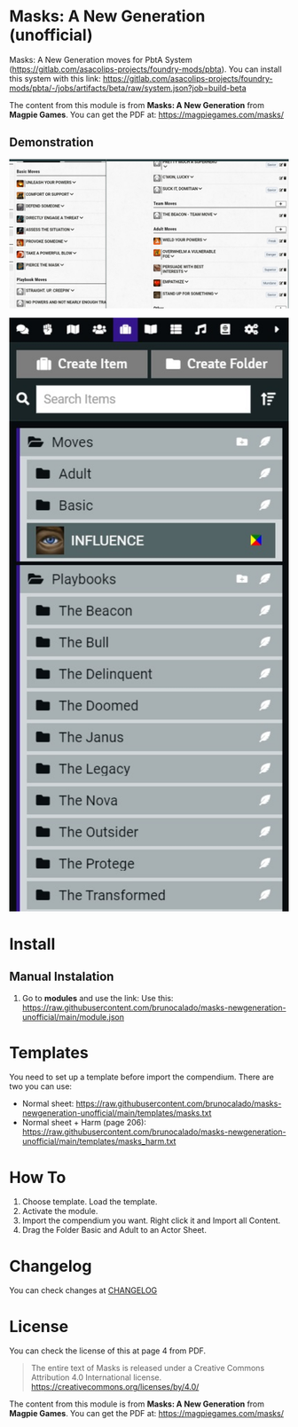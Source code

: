# Masks: A New Generation (unofficial)

Masks: A New Generation moves for PbtA System (https://gitlab.com/asacolips-projects/foundry-mods/pbta). You can install this system with this link: https://gitlab.com/asacolips-projects/foundry-mods/pbta/-/jobs/artifacts/beta/raw/system.json?job=build-beta

The content from this module is from **Masks: A New Generation** from **Magpie Games**. You can get the PDF at: https://magpiegames.com/masks/

## Demonstration
<p align="center">
  <img width="900" src="images/guide/demo1.jpg">
</p>

<p align="center">
  <img width="900" src="images/guide/demo2.jpg">
</p>

# Install

## Manual Instalation
1. Go to **modules** and use the link: 
Use this: https://raw.githubusercontent.com/brunocalado/masks-newgeneration-unofficial/main/module.json

# Templates
You need to set up a template before import the compendium. There are two you can use:
- Normal sheet: https://raw.githubusercontent.com/brunocalado/masks-newgeneration-unofficial/main/templates/masks.txt
- Normal sheet + Harm (page 206): https://raw.githubusercontent.com/brunocalado/masks-newgeneration-unofficial/main/templates/masks_harm.txt 

# How To

1. Choose template. Load the template.
2. Activate the module.
3. Import the compendium you want. Right click it and Import all Content.
4. Drag the Folder Basic and Adult to an Actor Sheet.

# Changelog
You can check changes at [CHANGELOG](CHANGELOG.md)

# License
You can check the license of this at page 4 from PDF. 

> The entire text of Masks is released under a Creative Commons Attribution 4.0 International license. https://creativecommons.org/licenses/by/4.0/

The content from this module is from **Masks: A New Generation** from **Magpie Games**. You can get the PDF at: https://magpiegames.com/masks/